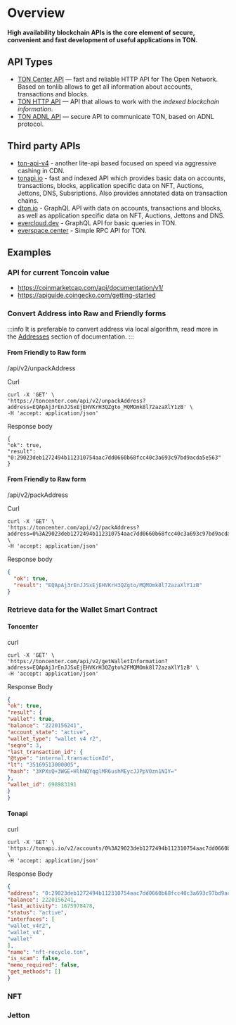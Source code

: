 # Overview

**High availability blockchain APIs is the core element of secure, convenient and fast development of useful applications in TON.**

## API Types

- [TON Center API](/develop/dapps/apis/toncenter) — fast and reliable HTTP API for The Open Network. Based on tonlib allows to get all information about accounts, transactions and blocks.
- [TON HTTP API](https://tonapi.io/) — API that allows to work with the _indexed blockchain information_.
- [TON ADNL API](/develop/dapps/apis/adnl) — secure API to communicate TON, based on ADNL protocol.

## Third party APIs
- [ton-api-v4](https://mainnet-v4.tonhubapi.com) - another lite-api based focused on speed via aggressive cashing in CDN.
- [tonapi.io](https://tonapi.io/docs) - fast and indexed API which provides basic data on accounts, transactions, blocks, application specific data on NFT, Auctions, Jettons, DNS, Subsriptions. Also provides annotated data on transaction chains.
- [dton.io](https://dton.io/graphql/) - GraphQL API with data on accounts, transactions and blocks, as well as application specific data on NFT, Auctions, Jettons and DNS.
- [evercloud.dev](https://ton-mainnet.evercloud.dev/graphql) - GraphQL API for basic queries in TON.
- [everspace.center](https://everspace.center/toncoin) - Simple RPC API for TON.


## Examples 


### API for current Toncoin value 

* https://coinmarketcap.com/api/documentation/v1/ 
* https://apiguide.coingecko.com/getting-started


### Convert Address into Raw and Friendly forms


:::info
It is preferable to convert address via local algorithm, read more in the [Addresses](/learn/overviews/addresses) section of documentation.
:::


#### From Friendly to Raw form

/api/v2/unpackAddress

Curl
```curl
curl -X 'GET' \
'https://toncenter.com/api/v2/unpackAddress?address=EQApAj3rEnJJSxEjEHVKrH3QZgto_MQMOmk8l72azaXlY1zB' \
-H 'accept: application/json'
```

Response body
```curl
{
"ok": true,
"result": "0:29023deb1272494b112310754aac7dd0660b68fcc40c3a693c97bd9acda5e563"
}
```

#### From Friendly to Raw form

/api/v2/packAddress

Curl
```curl
curl -X 'GET' \
'https://toncenter.com/api/v2/packAddress?address=0%3A29023deb1272494b112310754aac7dd0660b68fcc40c3a693c97bd9acda5e563' \
-H 'accept: application/json'
```

Response body
```json
{
  "ok": true,
  "result": "EQApAj3rEnJJSxEjEHVKrH3QZgto/MQMOmk8l72azaXlY1zB"
}
```


### Retrieve data for the Wallet Smart Contract


#### Toncenter

curl
```curl
curl -X 'GET' \
'https://toncenter.com/api/v2/getWalletInformation?address=EQApAj3rEnJJSxEjEHVKrH3QZgto%2FMQMOmk8l72azaXlY1zB' \
-H 'accept: application/json'
```
Response Body

```json
{
"ok": true,
"result": {
"wallet": true,
"balance": "2220156241",
"account_state": "active",
"wallet_type": "wallet v4 r2",
"seqno": 3,
"last_transaction_id": {
"@type": "internal.transactionId",
"lt": "35169513000005",
"hash": "3XPXsQ+3WGE+HlhNQYqglMR6ushMEycJJPpV0zn1NIY="
},
"wallet_id": 698983191
}
}
```


#### Tonapi

curl
```curl
curl -X 'GET' \
'https://tonapi.io/v2/accounts/0%3A29023deb1272494b112310754aac7dd0660b68fcc40c3a693c97bd9acda5e563' \
-H 'accept: application/json'
```

Response Body

```json
{
"address": "0:29023deb1272494b112310754aac7dd0660b68fcc40c3a693c97bd9acda5e563",
"balance": 2220156241,
"last_activity": 1675978478,
"status": "active",
"interfaces": [
"wallet_v4r2",
"wallet_v4",
"wallet"
],
"name": "nft-recycle.ton",
"is_scam": false,
"memo_required": false,
"get_methods": []
}
```


### NFT

### Jetton